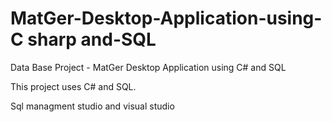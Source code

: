 # MatGer-Desktop-Application-using-C sharp and-SQL
Data Base Project - MatGer Desktop Application using C# and SQL

This project uses C# and SQL.

Sql managment studio and visual studio
